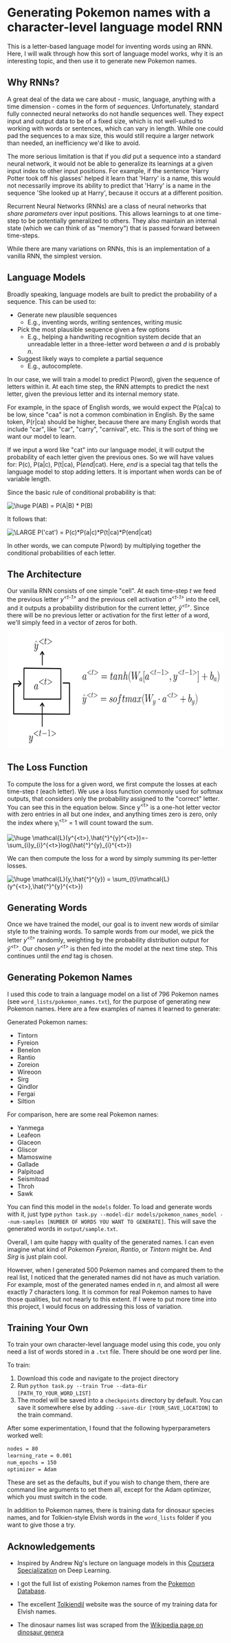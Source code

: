 # Generating Pokemon names with a character-level language model RNN

This is a letter-based language model for inventing words using an RNN. Here, I will walk through how this sort of language model works, why it is an interesting topic, and then use it to generate new Pokemon names.

## Why RNNs?

A great deal of the data we care about - music, language, anything with a time dimension - comes in the form of <i>sequences</i>. Unfortunately, standard fully connected neural networks do not handle sequences well. They expect input and output data to be of a fixed size, which is not well-suited to working with words or sentences, which can vary in length. While one could pad the sequences to a max size, this would still require a larger network than needed, an inefficiency we'd like to avoid.

The more serious limitation is that if you <i>did</i> put a sequence into a standard neural network, it would not be able to generalize its learnings at a given input index to other input positions. For example, if the sentence 'Harry Potter took off his glasses' helped it learn that 'Harry' is a name, this would not necessarily improve its ability to predict that 'Harry' is a name in the sequence 'She looked up at Harry', because it occurs at a different position.

Recurrent Neural Networks (RNNs) are a class of neural networks that <i>share parameters</i> over input positions. This allows learnings to at one time-step to be potentially generalized to others. They also maintain an internal state (which we can think of as "memory") that is passed forward between time-steps.

While there are many variations on RNNs, this is an implementation of a vanilla RNN, the simplest version. 

## Language Models

Broadly speaking, language models are built to predict the probability of a sequence. This can be used to:
* Generate new plausible sequences 
    * E.g., inventing words, writing sentences, writing music
* Pick the most plausible sequence given a few options 
    * E.g., helping a handwriting recognition system decide that an unreadable letter in a three-letter word between <i>a</i> and <i>d</i> is probably <i>n</i>.
* Suggest likely ways to complete a partial sequence
    * E.g., autocomplete.

In our case, we will train a model to predict P(word), given the sequence of letters within it. At each time step, the RNN attempts to predict the next letter, given the previous letter and its internal memory state. 

For example, in the space of English words, we would expect the P(a|ca) to be low, since "caa" is not a common combination in English. By the same token, P(r|ca) should be higher, because there are many English words that include "car", like "car", "carry", "carnival", etc. This is the sort of thing we want our model to learn.

If we input a word like "cat" into our language model, it will output the probability of each letter given the previous ones. So we will have values for: P(c), P(a|c), P(t|ca), P(<i>end</i>|cat). Here, <i>end</i> is a special tag that tells the language model to stop adding letters. It is important when words can be of variable length. 

Since the basic rule of conditional probability is that:

<!--P(AB) = P(A|B) * P(B)-->
<img src="https://latex.codecogs.com/gif.latex?\dpi{80}&space;\huge&space;P(AB)&space;=&space;P(A|B)&space;*&space;P(B)" title="\huge P(AB) = P(A|B) * P(B)" />

It follows that:

<!-- P(cat-<i>end</i>>) = P(<i>end</i>>|cat) * P(t|ca) * P(a|c) * P(c) -->
<img src="https://latex.codecogs.com/gif.latex?\dpi{100}&space;\LARGE&space;P('cat')&space;=&space;P(c)*P(a|c)*P(t|ca)*P(end|cat)" title="\LARGE P('cat') = P(c)*P(a|c)*P(t|ca)*P(end|cat)" />

In other words, we can compute P(word) by multiplying together the conditional probabilities of each letter.

## The Architecture

Our vanilla RNN consists of one simple "cell". At each time-step <i>t</i> we feed the previous letter <i>y<sup>\<t-1></sup></i> and the previous cell activation <i>a<sup>\<t-1></sup></i> into the cell, and it outputs a probability distribution for the current letter, <i>ŷ<sup>\<t></sup></i>. Since there will be no previous letter or activation for the first letter of a word, we'll simply feed in a vector of zeros for both.

<img height="270" src="language-model-diagram.png" title="language model diagram and equations"/>

## The Loss Function

To compute the loss for a given word, we first compute the losses at each time-step <i>t</i> (each letter). We use a loss function commonly used for softmax outputs, that considers only the probability assigned to the "correct" letter. You can see this in the equation below. Since y<sup>\<t></sup> is a one-hot letter vector with zero entries in all but one index, and anything times zero is zero, only the index where y<sub>i</sub><sup>\<t></sup> = 1 will count toward the sum. 

<!-- L(y<t>, y_hat<t> = - sum[y<t>log(y_hat<t>)] -->
<img src="https://latex.codecogs.com/gif.latex?\dpi{80}&space;\huge&space;\mathcal{L}(y^{<t>},\hat{^}^{y}^{<t>})=-\sum_{i}y_{i}^{<t>}log(\hat{^}^{y}_{i}^{<t>})" title="\huge \mathcal{L}(y^{<t>},\hat{^}^{y}^{<t>})=-\sum_{i}y_{i}^{<t>}log(\hat{^}^{y}_{i}^{<t>})" />

We can then compute the loss for a word by simply summing its per-letter losses.

<!-- L(y, y_hat) = sum[L(y<t>, y_hat<t>)] -->
<img src="https://latex.codecogs.com/gif.latex?\dpi{80}&space;\huge&space;\mathcal{L}(y,\hat{^}^{y})&space;=&space;\sum_{t}\mathcal{L}(y^{<t>},\hat{^}^{y}^{<t>})" title="\huge \mathcal{L}(y,\hat{^}^{y}) = \sum_{t}\mathcal{L}(y^{<t>},\hat{^}^{y}^{<t>})" />

## Generating Words

Once we have trained the model, our goal is to invent new words of similar style to the training words. To sample words from our model, we pick the letter <i>y<sup>\<t></sup></i> randomly, weighting by the probability distribution output for <i>ŷ<sup>\<t></sup></i>. Our chosen <i>y<sup>\<t></sup></i> is then fed into the model at the next time step. This continues until the <i>end</i> tag is chosen. 

## Generating Pokemon Names

I used this code to train a language model on a list of 796 Pokemon names (see ```word_lists/pokemon_names.txt```), for the purpose of generating new Pokemon names. Here are a few examples of names it learned to generate:

Generated Pokemon names:        
* Tintorn                       
* Fyreion                       
* Benelon
* Rantio
* Zoreion
* Wireoon
* Sirg
* Qindlor
* Fergai
* Siltion

For comparison, here are some real Pokemon names:
* Yanmega
* Leafeon
* Glaceon
* Gliscor
* Mamoswine
* Gallade
* Palpitoad
* Seismitoad
* Throh
* Sawk

You can find this model in the ```models``` folder. To load and generate words with it, just type ```python task.py --model-dir models/pokemon_names_model --num-samples [NUMBER OF WORDS YOU WANT TO GENERATE]```. This will save the generated words in ```output/sample.txt```.

Overall, I am quite happy with quality of the generated names. I can even imagine what kind of Pokemon <i>Fyreion</i>, <i>Rantio</i>, or <i>Tintorn</i> might be. And <i>Sirg</i> is just plain cool. 

However, when I generated 500 Pokemon names and compared them to the real list, I noticed that the generated names did not have as much variation. For example, most of the generated names ended in <i>n</i>, and almost all were exactly 7 characters long. It is common for real Pokemon names to have those qualities, but not nearly to this extent. If I were to put more time into this project, I would focus on addressing this loss of variation.

## Training Your Own

To train your own character-level language model using this code, you only need a list of words stored in a ```.txt``` file. There should be one word per line.

To train:
1. Download this code and navigate to the project directory
2. Run ```python task.py --train True --data-dir [PATH_TO_YOUR_WORD_LIST]```
3. The model will be saved into a ```checkpoints``` directory by default. You can save it somewhere else by adding ```--save-dir [YOUR_SAVE_LOCATION]``` to the train command.

After some experimentation, I found that the following hyperparameters worked well:

```
nodes = 80
learning_rate = 0.001
num_epochs = 150
optimizer = Adam
```

These are set as the defaults, but if you wish to change them, there are command line arguments to set them all, except for the Adam optimizer, which you must switch in the code. 

In addition to Pokemon names, there is training data for dinosaur species names, and for Tolkien-style Elvish words in the ```word_lists``` folder if you want to give those a try.

## Acknowledgements

* Inspired by Andrew Ng's lecture on language models in this [Coursera Specialization](https://www.coursera.org/specializations/deep-learning) on Deep Learning.

* I got the full list of existing Pokemon names from the [Pokemon Database](https://pokemondb.net/pokedex/national).

* The excellent [Tolkiendil](http://www.tolkiendil.com/langues/english/i-lam_arth/compound_sindarin_names) website was the source of my training data for Elvish names.

* The dinosaur names list was scraped from the [Wikipedia page on dinosaur genera](https://en.wikipedia.org/wiki/List_of_dinosaur_genera)


